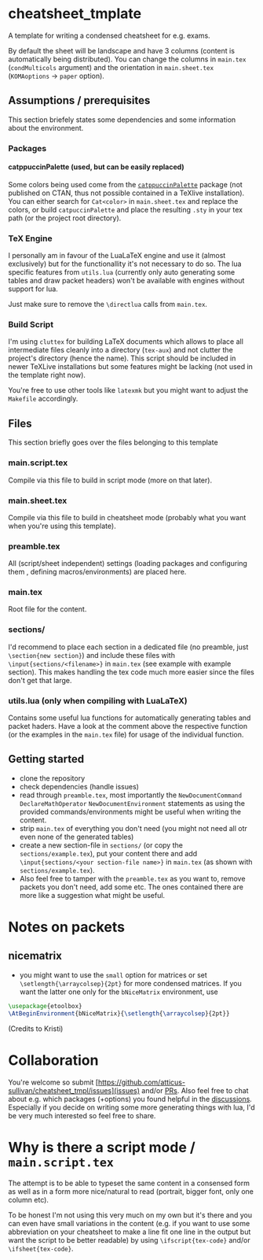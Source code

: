 # cheatsheet_tmplate

A template for writing a condensed cheatsheet for e.g. exams.

By default the sheet will be landscape and have 3 columns (content is
automatically being distributed). You can change the columns in `main.tex`
(`condMulticols` argument) and the orientation in `main.sheet.tex`
(`KOMAoptions` -> `paper` option).

## Assumptions / prerequisites
This section briefely states some dependencies and some information about the
environment.

### Packages
#### catppuccinPalette (used, but can be easily replaced)
Some colors being used come from the
[`catppuccinPalette`](https://github.com/atticus-sullivan/catpuccinPalette)
package (not published on CTAN, thus not possible contained in a TeXlive
installation). You can either search for `Cat<color>` in `main.sheet.tex` and
replace the colors, or build `catpuccinPalette` and place the resulting `.sty`
in your tex path (or the project root directory).

### TeX Engine
I personally am in favour of the LuaLaTeX engine and use it (almost
exclusively) but for the functionallity it's not necessary to do so. The lua
specific features from `utils.lua` (currently only auto generating some tables
and draw packet headers) won't be available with engines without support for
lua.

Just make sure to remove the `\directlua` calls from `main.tex`.

### Build Script
I'm using `cluttex` for building LaTeX documents which allows to place all
intermediate files cleanly into a directory (`tex-aux`) and not clutter the
project's directory (hence the name). This script should be included in newer
TeXLive installations but some features might be lacking (not used in the
template right now).

You're free to use other tools like `latexmk` but you might want to adjust the
`Makefile` accordingly.

## Files
This section briefly goes over the files belonging to this template

### main.script.tex
Compile via this file to build in script mode (more on that later).

### main.sheet.tex
Compile via this file to build in cheatsheet mode (probably what you want when
you're using this template).

### preamble.tex
All (script/sheet independent) settings (loading packages and configuring them ,
defining macros/environments) are placed here.

### main.tex
Root file for the content.

### sections/
I'd recommend to place each section in a dedicated file (no preamble, just
`\section{new section}`) and include these files with
`\input{sections/<filename>}` in `main.tex` (see example with example section).
This makes handling the tex code much more easier since the files don't get that
large.

### utils.lua (only when compiling with LuaLaTeX)
Contains some useful lua functions for automatically generating tables and
packet haders. Have a look at the comment above the respective function (or the
examples in the `main.tex` file) for usage of the individual function.

## Getting started
- clone the repository
- check dependencies (handle issues)
- read through `preamble.tex`, most importantly the `NewDocumentCommand`
`DeclareMathOperator` `NewDocumentEnvironment` statements as using the provided
commands/environments might be useful when writing the content.
- strip `main.tex` of everything you don't need (you might not need all otr even
none of the generated tables)
- create a new section-file in `sections/` (or copy the `sections/example.tex`),
put your content there and add `\input{sections/<your section-file name>}` in
`main.tex` (as shown with `sections/example.tex`).
- Also feel free to tamper with the `preamble.tex` as you want to, remove
packets you don't need, add some etc. The ones contained there are more like a
suggestion what might be useful.

# Notes on packets
## nicematrix
- you might want to use the `small` option for matrices or set
`\setlength{\arraycolsep}{2pt}` for more condensed matrices. If you want the
latter one only for the `bNiceMatrix` environment, use

```latex
\usepackage{etoolbox}
\AtBeginEnvironment{bNiceMatrix}{\setlength{\arraycolsep}{2pt}}
```
(Credits to Kristi)

# Collaboration
You're welcome so submit
[https://github.com/atticus-sullivan/cheatsheet_tmpl/issues](issues) and/or
[PRs](https://github.com/atticus-sullivan/cheatsheet_tmpl/pulls). Also feel free
to chat about e.g. which packages (+options) you found helpful in the
[discussions](https://github.com/atticus-sullivan/cheatsheet_tmpl/discussions).
Especially if you decide on writing some more generating things with lua, I'd be
very much interested so feel free to share.


# Why is there a script mode / `main.script.tex`
The attempt is to be able to typeset the same content in a consensed form as
well as in a form more nice/natural to read (portrait, bigger font, only one
column etc).

To be honest I'm not using this very much on my own but it's there and you can
even have small variations in the content (e.g. if you want to use some
abbreviation on your cheatsheet to make a line fit one line in the output but
want the script to be better readable) by using `\ifscript{tex-code}` and/or
`\ifsheet{tex-code}`.
